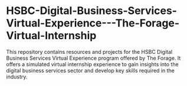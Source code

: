 # HSBC-Digital-Business-Services-Virtual-Experience---The-Forage-Virtual-Internship
This repository contains resources and projects for the HSBC Digital Business Services Virtual Experience program offered by The Forage. It offers a simulated virtual internship experience to gain insights into the digital business services sector and develop key skills required in the industry. 
